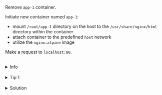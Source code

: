 
Remove `app-1` container.

Initiate new container named `app-1`: 
* mount `/root/app-1` directory on the host to the `/usr/share/nginx/html` directory within the container
* attach container to the predefined `host` network
* utilize the `nginx:alpine` image

Make a request to `localhost:80`.


<br>
<details><summary>Info</summary>
<br>

```plain
Documentation - https://docs.docker.com/network/drivers/host/.
```

</details>

<br>
<details><summary>Tip 1</summary>
<br>

```plain
Use --network flag to attach container to the host network.

It's not possible to attach running container to the host network.
Therefore, do it on the start of the container.
```

</details>


<br>
<details><summary>Solution</summary>
<br>

<br>

Remove container `app-1`:

<br>

```plain
docker rm -f app-1
```{{exec}}
OR
```plain
docker stop app-1 \
&& \
docker rm app-1
```{{exec}}

<br>

Initiate `app-1` container:

<br>

```plain
docker run -d -v /root/app-1:/usr/share/nginx/html --name app-1 --network host nginx:alpine
```{{exec}}

<br>

Send get request to `localhost:80`:

<br>

```plain
curl localhost:80
```{{exec}}


</details>